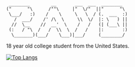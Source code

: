 

```
 ________        __       ___  ___  ________   
("      "\      /""\     |"  \/"  ||"      "\  
 \___/   :)    /    \     \   \  / (.  ___  :) 
   /  ___/    /' /\  \     \\  \/  |: \   ) || 
  //  \__    //  __'  \    /   /   (| (___\ || 
 (:   / "\  /   /  \\  \  /   /    |:       :) 
  \_______)(___/    \___)|___/     (________/  

```
18 year old college student from the United States.

<!-- Images -->

[![Top Langs](https://github-readme-stats.vercel.app/api/top-langs/?username=Zaydo123&layout=compact&theme=tokyonight)](https://github.com/anuraghazra/github-readme-stats)
  
